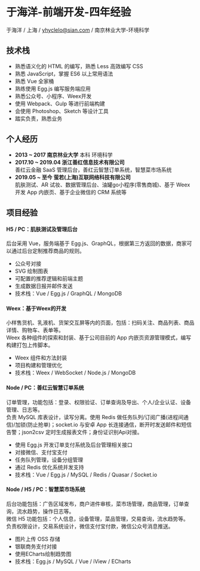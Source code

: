 # 于海洋-前端开发-四年经验
于海洋 / 上海 / yhyclelo@sian.com / 南京林业大学-环境科学

## 技术栈
* 熟悉语义化的 HTML 的编写，熟悉 Less 高效编写 CSS
* 熟悉 JavaScript，掌握 ES6 以上常用语法
* 熟悉 Vue 全家桶
* 熟练使用 Egg.js 编写服务端应用
* 熟悉公众号、小程序、Weex开发
* 使用 Webpack、Gulp 等进行前端构建
* 会使用 Photoshop、Sketch 等设计工具
* 踏实负责，熟悉业务

  
## 个人经历
* **2013 ~ 2017 南京林业大学** 本科 环境科学
* **2017.10 ~ 2019.04  浙江善红信息技术有限公司**  
善红云金融 SaaS 管理后台，善红云智慧订单系统，智慧菜市场系统
* **2019.05 ~ 至今  萤若(上海)互联网络科技有限公司**  
肌肤测试、AR 试妆、数据管理后台、油罐go小程序(零售商城)、基于 Weex 开发 App 内嵌页、基于企业微信的 CRM 系统等


## 项目经验
#### H5 / PC：肌肤测试及管理后台
后台采用 Vue，服务端基于 Egg.js、GraphQL，根据第三方返回的数据，商家可以通过后台定制推荐商品的规则。  
* 公众号对接
* SVG 绘制图表
* 可配置的推荐逻辑和前端主题
* 生成数据日报并邮件发送
* 技术栈：Vue / Egg.js / GraphQL / MongoDB

#### Weex：基于Weex的开发
小样售货机、乳液机、货架交互屏等内的页面，包括：扫码关注、商品列表、商品详情、购物车、表单等。  
Weex 各种组件的探索和封装、基于公司目前的 App 内嵌页资源管理模式，编写构建打包上传脚本。 
* Weex 组件和方法封装
* 项目构建和管理优化
* 技术栈：Weex / WebSocket / Node.js / MongoDB

#### Node / PC：善红云智慧订单系统
订单管理，功能包括：登录、权限验证、订单查询及导出、个人/企业认证、设备管理、日志等。  
负责 MySQL 库表设计，读写分离。使用 Redis 做任务队列/订阅广播(进程间通信)/加锁(防止抢单)；socket.io 与安卓 App 长连接通信，断开时发送邮件和短信告警；json2csv 定时生成报表文件；身份证识别Api对接。
* 使用 Egg.js 开发订单支付系统及后台管理相关接口
* 对接微信、支付宝支付
* 任务队列管理，设备分组管理
* 通过 Redis 优化系统并发支持
* 技术栈：Vue / Egg.js / MySQL / Redis / Quasar / Socket.io

#### Node / H5 / PC：智慧菜市场系统 
后台功能包括：广告区域发布，商户进件审核，菜市场管理，商品管理，订单查询，流水趋势，操作日志等。  
微信 H5 功能包括：个人信息，设备管理，菜品管理，交易查询，流水趋势等。 
负责权限设计，交易系统设计，微信支付宝付款，微信公众号消息推送。
* 图片上传 OSS 存储
* 银联商务支付对接
* 使用ECharts绘制趋势图
* 技术栈：Egg.js / MySQL / Vue / iView / ECharts
